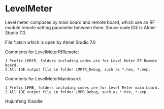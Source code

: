 # LevelMeter
Level meter composes by main board and remote board, which use an RF module remote setting parameter between them. Souce code IDE is Atmel Studio 7.0.

File *.atsln which is open by Atmel Studio 7.0

Comments for LevelMeterRfRemote:

	1 Prefix LMRfR_ folders including codes are for Level Meter RF Remote board.
	2 All IDE output file in folder LMRfR_Debug, such as *.hex, *.eep.

Comments for LevelMeterMainboard:

	1 Prefix LMMB_ folders including codes are for Level Meter main board.
	2 All IDE output file in folder LMMB_Debug, such as *.hex, *.eep.
	
Hujunfeng
Xiaodie
